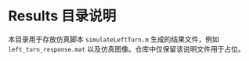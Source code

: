 # Results 目录说明

本目录用于存放仿真脚本 `simulateLeftTurn.m` 生成的结果文件，例如 `left_turn_response.mat` 以及仿真图像。仓库中仅保留该说明文件用于占位。
